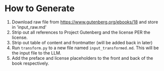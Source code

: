 # How to Generate

1. Download raw file from https://www.gutenberg.org/ebooks/18 and store in 'input_raw.md'
2. Strip out all references to Project Gutenberg and the license PER the license.
3. Strip out table of content and frontmatter (will be added back in later)
4. Run `transform.py` to a new file named `input_transformed.md`. This will be the input file to the LLM.
5. Add the preface and license placeholders to the front and back of the book respectively.